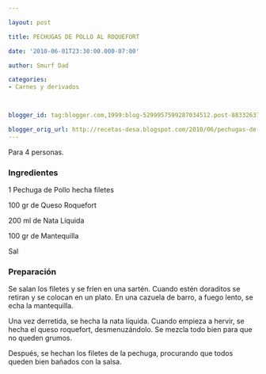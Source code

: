 ```yaml
---

layout: post

title: PECHUGAS DE POLLO AL ROQUEFORT

date: '2010-06-01T23:30:00.000-07:00'

author: Smurf Dad

categories:
- Carnes y derivados



blogger_id: tag:blogger.com,1999:blog-5299957599287034512.post-8833263717256924106

blogger_orig_url: http://recetas-desa.blogspot.com/2010/06/pechugas-de-pollo-al-roquefort.html
---
```


Para 4 personas.

<h3>Ingredientes</h3>

1 Pechuga de Pollo hecha filetes

100 gr de Queso Roquefort

200 ml de Nata Líquida

100 gr de Mantequilla

Sal

<h3>Preparación</h3>

Se salan los filetes y se fríen en una sartén. Cuando estén doraditos se retiran y se colocan en un plato. En una cazuela de barro, a fuego lento, se echa la mantequilla.

Una vez derretida, se hecha la nata líquida. Cuando empieza a hervir, se hecha el queso roquefort, desmenuzándolo. Se mezcla todo bien para que no queden grumos.

Después, se hechan los filetes de la pechuga, procurando que todos queden bien bañados con la salsa.

